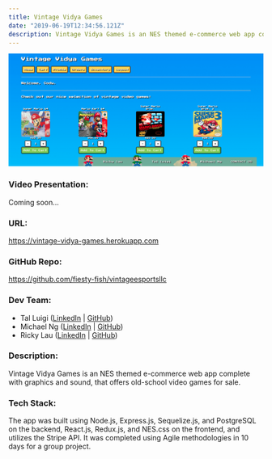 ```yaml
---
title: Vintage Vidya Games
date: "2019-06-19T12:34:56.121Z"
description: Vintage Vidya Games is an NES themed e-commerce web app complete with graphics and sound, that offers old-school video games for sale.
---
```


![Vintage Vidya Games](./vintage_vidya_games.png)

### Video Presentation:

Coming soon...

### URL:

https://vintage-vidya-games.herokuapp.com

### GitHub Repo:

https://github.com/fiesty-fish/vintageesportsllc

### Dev Team:

- Tal Luigi ([LinkedIn](ttps://www.linkedin.com/in/talluigi) | [GitHub](https://github.com/luigilegion))
- Michael Ng ([LinkedIn](https://www.linkedin.com/in/michael-m-ng) | [GitHub](https://github.com/xmng))
- Ricky Lau ([LinkedIn](https://www.linkedin.com/in/rickylaudev) | [GitHub](https://github.com/rickylaufitness))

### Description:

Vintage Vidya Games is an NES themed e-commerce web app complete with graphics and sound, that offers old-school video games for sale.

### Tech Stack:

The app was built using Node.js, Express.js, Sequelize.js, and PostgreSQL on the backend, React.js, Redux.js, and NES.css on the frontend, and utilizes the Stripe API. It was completed using Agile methodologies in 10 days for a group project.

